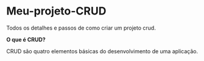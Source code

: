 <h1 style="colors: orange;"> Meu-projeto-CRUD </h1>
Todos os detalhes e passos de como criar um projeto crud.

**O que é CRUD?**

CRUD são quatro elementos básicas do desenvolvimento de uma aplicação. 
